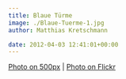 ```yaml
---
title: Blaue Türme
image: ./Blaue-Tuerme-1.jpg
author: Matthias Kretschmann

date: 2012-04-03 12:41:01+00:00
---
```


[Photo on 500px](http://500px.com/photo/6350862) | [Photo on Flickr](http://www.flickr.com/photos/krema/6904523272/in/photostream)
